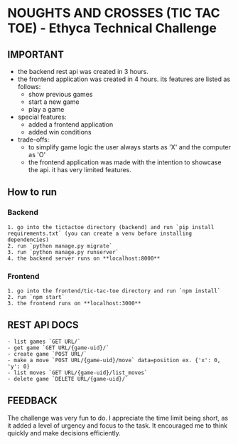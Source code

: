 # NOUGHTS AND CROSSES (TIC TAC TOE) - Ethyca Technical Challenge

## IMPORTANT
- the backend rest api was created in 3 hours.
- the frontend application was created in 4 hours. its features are listed as follows:
    - show previous games
    - start a new game
    - play a game
- special features:
    - added a frontend application
    - added win conditions
- trade-offs:
    - to simplify game logic the user always starts as 'X' and the computer as 'O'
    - the frontend application was made with the intention to showcase the api. it has very limited features.

## How to run
 ### Backend
    1. go into the tictactoe directory (backend) and run `pip install requirements.txt` (you can create a venv before installing dependencies)
    2. run `python manage.py migrate`
    3. run `python manage.py runserver`
    4. the backend server runs on **localhost:8000**
 ### Frontend
    1. go into the frontend/tic-tac-toe directory and run `npm install`
    2. run `npm start`
    3. the frontend runs on **localhost:3000**

## REST API DOCS
    - list games `GET URL/` 
    - get game `GET URL/{game-uid}/`
    - create game `POST URL/`
    - make a move `POST URL/{game-uid}/move` data=position ex. {'x': 0, 'y': 0}
    - list moves `GET URL/{game-uid}/list_moves`
    - delete game `DELETE URL/{game-uid}/`

## FEEDBACK
The challenge was very fun to do. I appreciate the time limit being short, as it added a level of urgency and focus to the task. It encouraged me to think quickly and make decisions efficiently.